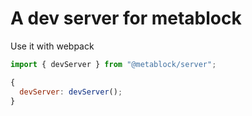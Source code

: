 # A dev server for metablock

Use it with webpack

```javascript
import { devServer } from "@metablock/server";

{
  devServer: devServer();
}
```
